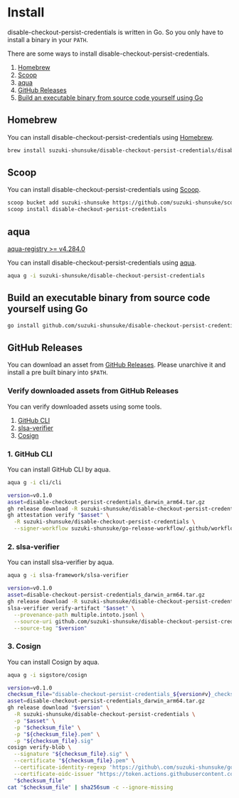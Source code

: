 # Install

disable-checkout-persist-credentials is written in Go. So you only have to install a binary in your `PATH`.

There are some ways to install disable-checkout-persist-credentials.

1. [Homebrew](#homebrew)
1. [Scoop](#scoop)
1. [aqua](#aqua)
1. [GitHub Releases](#github-releases)
1. [Build an executable binary from source code yourself using Go](#build-an-executable-binary-from-source-code-yourself-using-go)

## Homebrew

You can install disable-checkout-persist-credentials using [Homebrew](https://brew.sh/).

```sh
brew install suzuki-shunsuke/disable-checkout-persist-credentials/disable-checkout-persist-credentials
```

## Scoop

You can install disable-checkout-persist-credentials using [Scoop](https://scoop.sh/).

```sh
scoop bucket add suzuki-shunsuke https://github.com/suzuki-shunsuke/scoop-bucket
scoop install disable-checkout-persist-credentials
```

## aqua

[aqua-registry >= v4.284.0](https://github.com/aquaproj/aqua-registry/releases/tag/v4.284.0)

You can install disable-checkout-persist-credentials using [aqua](https://aquaproj.github.io/).

```sh
aqua g -i suzuki-shunsuke/disable-checkout-persist-credentials
```

## Build an executable binary from source code yourself using Go

```sh
go install github.com/suzuki-shunsuke/disable-checkout-persist-credentials/cmd/disable-checkout-persist-credentials@latest
```

## GitHub Releases

You can download an asset from [GitHub Releases](https://github.com/suzuki-shunsuke/disable-checkout-persist-credentials/releases).
Please unarchive it and install a pre built binary into `$PATH`. 

### Verify downloaded assets from GitHub Releases

You can verify downloaded assets using some tools.

1. [GitHub CLI](https://cli.github.com/)
1. [slsa-verifier](https://github.com/slsa-framework/slsa-verifier)
1. [Cosign](https://github.com/sigstore/cosign)

### 1. GitHub CLI

You can install GitHub CLI by aqua.

```sh
aqua g -i cli/cli
```

```sh
version=v0.1.0
asset=disable-checkout-persist-credentials_darwin_arm64.tar.gz
gh release download -R suzuki-shunsuke/disable-checkout-persist-credentials "$version" -p "$asset"
gh attestation verify "$asset" \
  -R suzuki-shunsuke/disable-checkout-persist-credentials \
  --signer-workflow suzuki-shunsuke/go-release-workflow/.github/workflows/release.yaml
```

### 2. slsa-verifier

You can install slsa-verifier by aqua.

```sh
aqua g -i slsa-framework/slsa-verifier
```

```sh
version=v0.1.0
asset=disable-checkout-persist-credentials_darwin_arm64.tar.gz
gh release download -R suzuki-shunsuke/disable-checkout-persist-credentials "$version" -p "$asset" -p multiple.intoto.jsonl
slsa-verifier verify-artifact "$asset" \
  --provenance-path multiple.intoto.jsonl \
  --source-uri github.com/suzuki-shunsuke/disable-checkout-persist-credentials \
  --source-tag "$version"
```

### 3. Cosign

You can install Cosign by aqua.

```sh
aqua g -i sigstore/cosign
```

```sh
version=v0.1.0
checksum_file="disable-checkout-persist-credentials_${version#v}_checksums.txt"
asset=disable-checkout-persist-credentials_darwin_arm64.tar.gz
gh release download "$version" \
  -R suzuki-shunsuke/disable-checkout-persist-credentials \
  -p "$asset" \
  -p "$checksum_file" \
  -p "${checksum_file}.pem" \
  -p "${checksum_file}.sig"
cosign verify-blob \
  --signature "${checksum_file}.sig" \
  --certificate "${checksum_file}.pem" \
  --certificate-identity-regexp 'https://github\.com/suzuki-shunsuke/go-release-workflow/\.github/workflows/release\.yaml@.*' \
  --certificate-oidc-issuer "https://token.actions.githubusercontent.com" \
  "$checksum_file"
cat "$checksum_file" | sha256sum -c --ignore-missing
```
